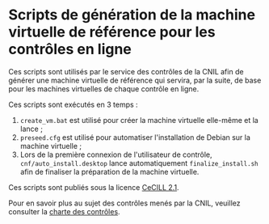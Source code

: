 # Scripts de génération de la machine virtuelle de référence pour les contrôles en ligne

Ces scripts sont utilisés par le service des contrôles de la CNIL afin de générer une machine virtuelle de référence qui servira, par la suite, de base pour les machines virtuelles de chaque contrôle en ligne.

Ces scripts sont exécutés en 3 temps :

1. `create_vm.bat` est utilisé pour créer la machine virtuelle elle-même et la lance ;
2. `preseed.cfg` est utilisé pour automatiser l'installation de Debian sur la machine virtuelle ;
3. Lors de la première connexion de l'utilisateur de contrôle, `cnf/auto_install.desktop` lance automatiquement `finalize_install.sh` afin de finaliser la préparation de la machine virtuelle.

Ces scripts sont publiés sous la licence [CeCILL 2.1][cecill].

Pour en savoir plus au sujet des contrôles menés par la CNIL, veuillez consulter la [charte des contrôles][charte_controles].

[charte_controles]: https://www.cnil.fr/fr/controles-de-la-cnil-une-charte-pour-tout-comprendre
[cecill]: http://cecill.info/
